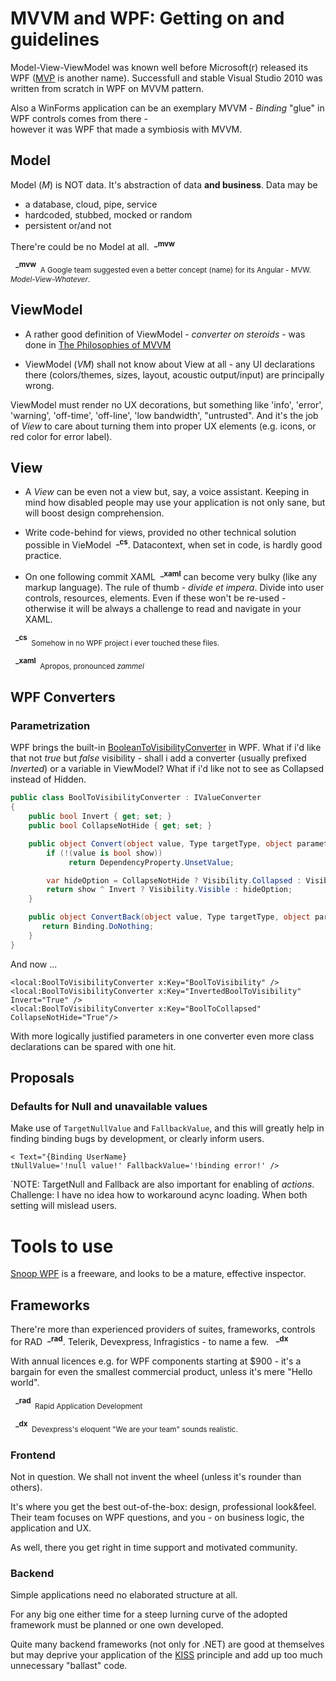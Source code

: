# MVVM and WPF: Getting on and guidelines
Model-View-ViewModel was known well before Microsoft(r) released its WPF ([MVP](https://martinfowler.com/eaaDev/uiArchs.html) is another name). 
Successfull and stable Visual Studio 2010 was written from scratch in WPF on MVVM pattern.

Also a WinForms application can be an exemplary MVVM - *Binding* "glue" in WPF controls comes from there -   
however it was WPF that made a symbiosis with MVVM.

 
## Model
Model (*M*) is NOT data. It's abstraction of data **and business**. Data may be 
+ a database, cloud, pipe, service
+ hardcoded, stubbed, mocked or random
+ persistent or/and not

There're could be no Model at all.&nbsp;&nbsp;<sup>**_mvw**</sup>
 
&nbsp;&nbsp;<sup>**_mvw**</sup><sub>&nbsp;&nbsp;A Google team suggested even a better concept (name) for its Angular - MVW. *Model-View-Whatever*.</sub>
 
## ViewModel
+ A rather good definition of ViewModel - *converter on steroids* - was done in [The Philosophies of MVVM](https://joshsmithonwpf.wordpress.com/2008/12/01/the-philosophies-of-mvvm/) 

+ ViewModel (*VM*) shall not know about View at all - any UI declarations there (colors/themes, sizes, layout, acoustic output/input) are principally wrong.

ViewModel must render no UX decorations, but something like 'info', 'error', 'warning', 'off-time', 'off-line', 'low bandwidth', "untrusted". And it's the job of *View* to care about turning them into proper UX elements (e.g. icons, or red color for error label).

## View
+ A *View* can be even not a view but, say, a voice assistant. Keeping in mind how disabled people may use your application is not only sane, but will boost design comprehension. 
+ Write code-behind for views, provided no other technical solution possible in VieModel&nbsp;&nbsp;<sup>**_cs**</sup>. Datacontext, when set in code, is hardly good practice.

+ On one following commit XAML&nbsp;&nbsp;<sup>**_xaml**</sup> can become very bulky (like any markup language).
The rule of thumb - *divide et impera*. Divide into user controls, resources, elements. Even if these won't be re-used - otherwise it will be always a challenge to read and navigate in your XAML.

&nbsp;&nbsp;<sup>**_cs**</sup><sub>&nbsp;&nbsp;Somehow in no WPF project i ever touched these files.</sub>

&nbsp;&nbsp;<sup>**_xaml**</sup><sub>&nbsp;&nbsp;Apropos, pronounced *zammel*

## WPF Converters
 
### Parametrization
WPF brings the built-in [BooleanToVisibilityConverter](https://docs.microsoft.com/de-de/dotnet/api/system.windows.controls.booleantovisibilityconverter) in WPF. 
What if i'd like that not *true* but *false* visibility - shall i add a converter (usually prefixed *Inverted*) or a variable in ViewModel? 
What if i'd like not to see as Collapsed instead of Hidden.

```csharp
public class BoolToVisibilityConverter : IValueConverter
{
    public bool Invert { get; set; }
    public bool CollapseNotHide { get; set; }

    public object Convert(object value, Type targetType, object parameter, CultureInfo culture) {
        if (!(value is bool show))
             return DependencyProperty.UnsetValue;

        var hideOption = CollapseNotHide ? Visibility.Collapsed : Visibility.Hidden;
        return show ^ Invert ? Visibility.Visible : hideOption;
    }

    public object ConvertBack(object value, Type targetType, object parameter, CultureInfo culture) {
       return Binding.DoNothing;
    }
}
``` 
And now ...
 ```
<local:BoolToVisibilityConverter x:Key="BoolToVisibility" />
<local:BoolToVisibilityConverter x:Key="InvertedBoolToVisibility" Invert="True" />
<local:BoolToVisibilityConverter x:Key="BoolToCollapsed" CollapseNotHide="True"/>
 ```
With more logically justified parameters in one converter even more class declarations can be spared with one hit.  

## Proposals
### Defaults for Null and unavailable values
Make use of `TargetNullValue` and `FallbackValue`, and this will greatly help in finding binding bugs by development, or clearly inform users.
 

 ```
< Text="{Binding UserName}
 tNullValue='!null value!' FallbackValue='!binding error!' />
```
`NOTE: TargetNull and Fallback are also important for enabling of *actions*.  
Challenge: I have no idea how to workaround acync loading. When both setting will mislead users. 

# Tools to use
[Snoop WPF](https://github.com/snoopwpf) is a freeware, and looks to be a mature, effective inspector.

## Frameworks
There're more than experienced providers of suites, frameworks, controls for RAD&nbsp;&nbsp;<sup>**_rad**</sup>. Telerik, Devexpress, Infragistics - to name a few. &nbsp;&nbsp;<sup>**_dx**</sup>

With annual licences e.g. for WPF components starting at $900 - it's a bargain for even the smallest commercial product, unless it's mere "Hello world".

&nbsp;&nbsp;<sup>**_rad**</sup><sub>&nbsp;&nbsp;Rapid Application Development

&nbsp;&nbsp;<sup>**_dx**</sup><sub>&nbsp;&nbsp;Devexpress's eloquent "We are your team" sounds realistic.

### Frontend
Not in question. We shall not invent the wheel (unless it's rounder than others).

It's where you get the best out-of-the-box: design, professional look&feel.
Their team focuses on WPF questions, and you - on business logic, the application and UX. 

As well, there you get right in time support and motivated community. 
 

### Backend
Simple applications need no elaborated structure at all.

For any big one either time for a steep lurning curve of the adopted framework must be planned or one own developed.

Quite many backend frameworks (not only for .NET) are good at themselves but may deprive your application of the [KISS](https://en.wikipedia.org/wiki/KISS_principle) principle and add up too much unnecessary "ballast" code.
